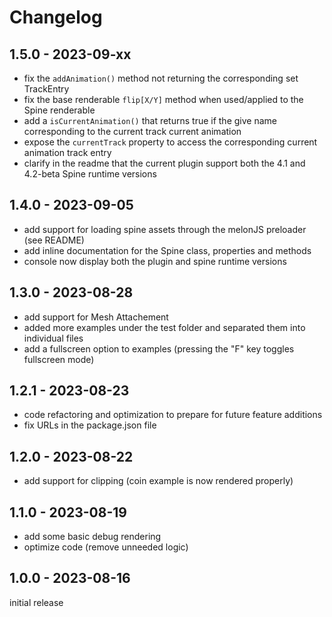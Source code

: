 # Changelog

## 1.5.0 - 2023-09-xx

- fix the `addAnimation()` method not returning the corresponding set TrackEntry
- fix the base renderable `flip[X/Y]` method when used/applied to the Spine renderable
- add a `isCurrentAnimation()` that returns true if the give name corresponding to the current track current animation
- expose the `currentTrack` property to access the corresponding current animation track entry
- clarify in the readme that the current plugin support both the 4.1 and 4.2-beta Spine runtime versions

## 1.4.0 - 2023-09-05

- add support for loading spine assets through the melonJS preloader (see README)
- add inline documentation for the Spine class, properties and methods
- console now display both the plugin and spine runtime versions

## 1.3.0 - 2023-08-28

- add support for Mesh Attachement
- added more examples under the test folder and separated them into individual files
- add a fullscreen option to examples (pressing the "F" key toggles fullscreen mode)

## 1.2.1 - 2023-08-23

- code refactoring and optimization to prepare for future feature additions
- fix URLs in the package.json file

## 1.2.0 - 2023-08-22

- add support for clipping (coin example is now rendered properly)

## 1.1.0 - 2023-08-19

- add some basic debug rendering
- optimize code (remove unneeded logic)

## 1.0.0 - 2023-08-16

initial release